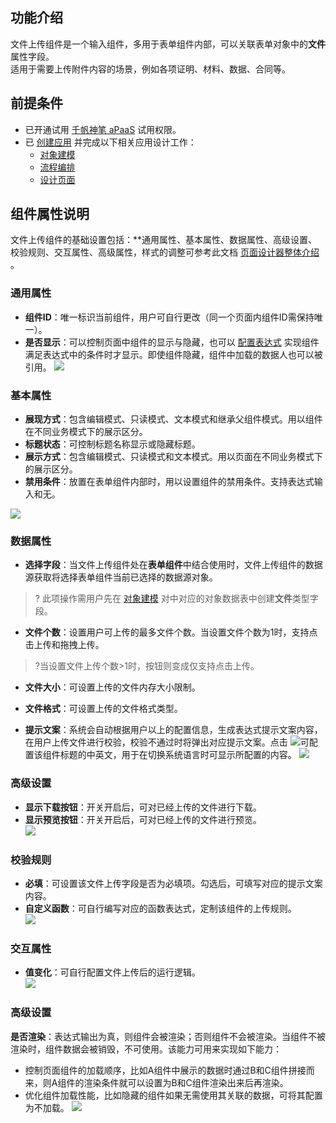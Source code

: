 ## 功能介绍
文件上传组件是一个输入组件，多用于表单组件内部，可以关联表单对象中的**文件**属性字段。  
适用于需要上传附件内容的场景，例如各项证明、材料、数据、合同等。  

## 前提条件 

- 已开通试用 [千帆神笔 aPaaS](https://cloud.tencent.com/login?&s_url=https://apaas.cloud.tencent.com/sign/cloud) 试用权限。
- 已 [创建应用](https://cloud.tencent.com/document/product/1365/51314) 并完成以下相关应用设计工作：
  - [对象建模](https://cloud.tencent.com/document/product/1365/59124)
  - [流程编排](https://cloud.tencent.com/document/product/1365/51322)
  - [设计页面](https://cloud.tencent.com/document/product/1365/59125)

## 组件属性说明  
文件上传组件的基础设置包括：**通用属性、基本属性、数据属性、高级设置、校验规则、交互属性、高级属性，样式的调整可参考此文档 [页面设计器整体介绍](https://cloud.tencent.com/document/product/1365/67961) 。

### 通用属性 
- **组件ID**：唯一标识当前组件，用户可自行更改（同一个页面内组件ID需保持唯一）。  
- **是否显示**：可以控制页面中组件的显示与隐藏，也可以 [配置表达式](https://cloud.tencent.com/document/product/1365/67905) 实现组件满足表达式中的条件时才显示。即使组件隐藏，组件中加载的数据人也可以被引用。 
![](https://qcloudimg.tencent-cloud.cn/raw/09fb37252ab04652774dad7337abb150.png)  

### 基本属性  

- **展现方式**：包含编辑模式、只读模式、文本模式和继承父组件模式。用以组件在不同业务模式下的展示区分。
- **标题状态**：可控制标题名称显示或隐藏标题。  
- **展示方式**：包含编辑模式、只读模式和文本模式。用以页面在不同业务模式下的展示区分。
- **禁用条件**：放置在表单组件内部时，用以设置组件的禁用条件。支持表达式输入和无。 

![](https://qcloudimg.tencent-cloud.cn/raw/f5dc67eca509c73d943a8498790621c5.png)  

### 数据属性   

- **选择字段**：当文件上传组件处在**表单组件**中结合使用时，文件上传组件的数据源获取将选择表单组件当前已选择的数据源对象。  
>? 此项操作需用户先在 [对象建模](https://cloud.tencent.com/document/product/1365/67951) 对中对应的对象数据表中创建**文件**类型字段。
 
- **文件个数**：设置用户可上传的最多文件个数。当设置文件个数为1时，支持点击上传和拖拽上传。  
>?当设置文件上传个数>1时，按钮则变成仅支持点击上传。

- **文件大小**：可设置上传的文件内存大小限制。  

- **文件格式**：可设置上传的文件格式类型。  

- **提示文案**：系统会自动根据用户以上的配置信息，生成表达式提示文案内容，在用户上传文件进行校验，校验不通过时将弹出对应提示文案。点击 ![](https://qcloudimg.tencent-cloud.cn/raw/e51bb12b571351163437c5707f9dd448.png)可配置该组件标题的中英文，用于在切换系统语言时可显示所配置的内容。
![](https://qcloudimg.tencent-cloud.cn/raw/5e668fa5fc53ef0e31f9b3d682867e91.png)


### 高级设置  

- **显示下载按钮**：开关开启后，可对已经上传的文件进行下载。 
- **显示预览按钮**：开关开启后，可对已经上传的文件进行预览。   
![](https://qcloudimg.tencent-cloud.cn/raw/faddbbe0d25142fadf056c0d6180845e.png)

### 校验规则

- **必填**：可设置该文件上传字段是否为必填项。勾选后，可填写对应的提示文案内容。
- **自定义函数**：可自行编写对应的函数表达式，定制该组件的上传规则。  
![](https://qcloudimg.tencent-cloud.cn/raw/0443414fb579d0702c8fd0fe299d5d3e.png)

### 交互属性 

- **值变化**：可自行配置文件上传后的运行逻辑。  
![](https://qcloudimg.tencent-cloud.cn/raw/2a9bea30dcf22e616dbf871457c4ba5b.png)

### 高级设置 

**是否渲染**：表达式输出为真，则组件会被渲染；否则组件不会被渲染。当组件不被渲染时，组件数据会被销毁，不可使用。该能力可用来实现如下能力：


- 控制页面组件的加载顺序，比如A组件中展示的数据时通过B和C组件拼接而来，则A组件的渲染条件就可以设置为B和C组件渲染出来后再渲染。
- 优化组件加载性能，比如隐藏的组件如果无需使用其关联的数据，可将其配置为不加载。
![](https://qcloudimg.tencent-cloud.cn/raw/1a782e5bce809fceafd9e719c05d5eee.png)